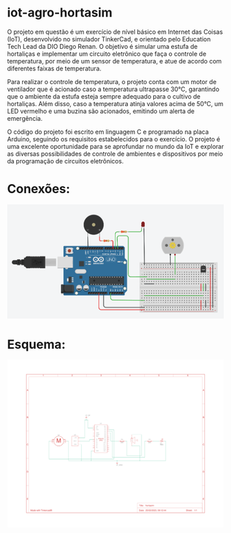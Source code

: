 # iot-agro-hortasim
O projeto em questão é um exercício de nível básico em Internet das Coisas (IoT), desenvolvido no simulador TinkerCad, e orientado pelo Education Tech Lead da DIO Diego Renan. O objetivo é simular uma estufa de hortaliças e implementar um circuito eletrônico que faça o controle de temperatura, por meio de um sensor de temperatura, e atue de acordo com diferentes faixas de temperatura.

Para realizar o controle de temperatura, o projeto conta com um motor de ventilador que é acionado caso a temperatura ultrapasse 30°C, garantindo que o ambiente da estufa esteja sempre adequado para o cultivo de hortaliças. Além disso, caso a temperatura atinja valores acima de 50°C, um LED vermelho e uma buzina são acionados, emitindo um alerta de emergência.

O código do projeto foi escrito em linguagem C e programado na placa Arduino, seguindo os requisitos estabelecidos para o exercício. O projeto é uma excelente oportunidade para se aprofundar no mundo da IoT e explorar as diversas possibilidades de controle de ambientes e dispositivos por meio da programação de circuitos eletrônicos.

# Conexões:
![imagem](hortasim.png)


# Esquema: 
![esquema](hortasim-1.png)
